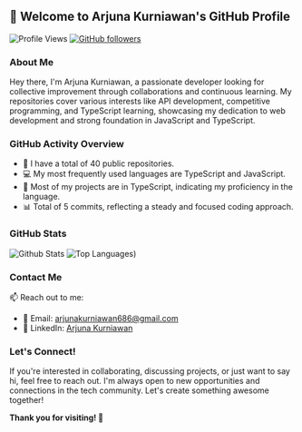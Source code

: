 ## 👋 Welcome to Arjuna Kurniawan's GitHub Profile

![Profile Views](https://komarev.com/ghpvc/?username=Arjunakurniawan)
[![GitHub followers](https://img.shields.io/github/followers/Arjunakurniawan?label=Follow&style=social)](https://github.com/Arjunakurniawan)

### About Me

Hey there, I'm Arjuna Kurniawan, a passionate developer looking for collective improvement through collaborations and continuous learning. My repositories cover various interests like API development, competitive programming, and TypeScript learning, showcasing my dedication to web development and strong foundation in JavaScript and TypeScript.

### GitHub Activity Overview

- 🔭 I have a total of 40 public repositories.
- 💻 My most frequently used languages are TypeScript and JavaScript.
- 🚀 Most of my projects are in TypeScript, indicating my proficiency in the language.
- 📊 Total of 5 commits, reflecting a steady and focused coding approach.

### GitHub Stats

![Github Stats](https://github-readme-stats.vercel.app/api?username=Arjunakurniawan)
![Top Languages](https://github-readme-stats.vercel.app/api/top-langs/?username=Arjunakurniawan&layout=compact))

### Contact Me

📫 Reach out to me:
- 📧 Email: arjunakurniawan686@gmail.com
- 🔗 LinkedIn: [Arjuna Kurniawan](https://www.linkedin.com/in/arjunakurniawan/)

### Let's Connect!

If you're interested in collaborating, discussing projects, or just want to say hi, feel free to reach out. I'm always open to new opportunities and connections in the tech community. Let's create something awesome together!

**Thank you for visiting! 🚀**
